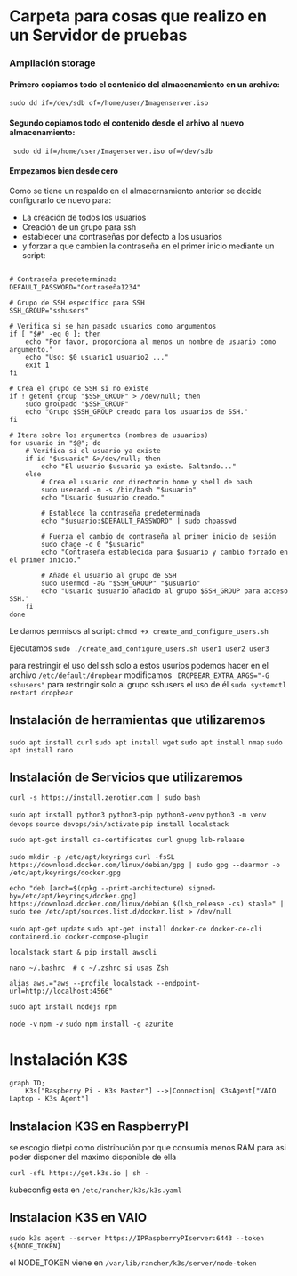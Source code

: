 # Carpeta para cosas que realizo en un Servidor de pruebas

### Ampliación storage 
#### Primero copiamos todo el contenido del almacenamiento en un archivo:
``` sudo dd if=/dev/sdb of=/home/user/Imagenserver.iso ```


#### Segundo copiamos todo el contenido desde el arhivo al nuevo almacenamiento:
``` sudo dd if=/home/user/Imagenserver.iso of=/dev/sdb```

#### Empezamos bien desde cero 
Como se tiene un respaldo en el almacernamiento anterior se decide configurarlo de nuevo para:
* La creación de todos los usuarios 
* Creación de un grupo para ssh
* establecer una contraseñas por defecto a los usuarios
* y forzar a que cambien la contraseña en el primer inicio
mediante un script:

``` #!/bin/bash

# Contraseña predeterminada
DEFAULT_PASSWORD="Contraseña1234"

# Grupo de SSH específico para SSH
SSH_GROUP="sshusers"

# Verifica si se han pasado usuarios como argumentos
if [ "$#" -eq 0 ]; then
    echo "Por favor, proporciona al menos un nombre de usuario como argumento."
    echo "Uso: $0 usuario1 usuario2 ..."
    exit 1
fi

# Crea el grupo de SSH si no existe
if ! getent group "$SSH_GROUP" > /dev/null; then
    sudo groupadd "$SSH_GROUP"
    echo "Grupo $SSH_GROUP creado para los usuarios de SSH."
fi

# Itera sobre los argumentos (nombres de usuarios)
for usuario in "$@"; do
    # Verifica si el usuario ya existe
    if id "$usuario" &>/dev/null; then
        echo "El usuario $usuario ya existe. Saltando..."
    else
        # Crea el usuario con directorio home y shell de bash
        sudo useradd -m -s /bin/bash "$usuario"
        echo "Usuario $usuario creado."

        # Establece la contraseña predeterminada
        echo "$usuario:$DEFAULT_PASSWORD" | sudo chpasswd

        # Fuerza el cambio de contraseña al primer inicio de sesión
        sudo chage -d 0 "$usuario"
        echo "Contraseña establecida para $usuario y cambio forzado en el primer inicio."

        # Añade el usuario al grupo de SSH
        sudo usermod -aG "$SSH_GROUP" "$usuario"
        echo "Usuario $usuario añadido al grupo $SSH_GROUP para acceso SSH."
    fi
done
 ```
Le damos permisos al script:
``` chmod +x create_and_configure_users.sh ```

Ejecutamos
```sudo ./create_and_configure_users.sh user1 user2 user3 ```

para restringir el uso del ssh solo a estos usurios podemos hacer en el archivo  ``` /etc/default/dropbear ``` modificamos ``` DROPBEAR_EXTRA_ARGS="-G sshusers"``` para restringir solo al grupo sshusers el uso de él ```sudo systemctl restart dropbear ```

## Instalación de herramientas que utilizaremos
``` sudo apt install curl ```
``` sudo apt install wget ```
``` sudo apt install nmap ```
``` sudo apt install nano ```

## Instalación de Servicios que utilizaremos
```curl -s https://install.zerotier.com | sudo bash ```

```sudo apt install python3 python3-pip python3-venv```
```python3 -m venv devops```
```source devops/bin/activate```
```pip install localstack```


```sudo apt-get install ca-certificates curl gnupg lsb-release```

```sudo mkdir -p /etc/apt/keyrings```
```curl -fsSL https://download.docker.com/linux/debian/gpg | sudo gpg --dearmor -o /etc/apt/keyrings/docker.gpg```

```echo "deb [arch=$(dpkg --print-architecture) signed-by=/etc/apt/keyrings/docker.gpg] https://download.docker.com/linux/debian $(lsb_release -cs) stable" | sudo tee /etc/apt/sources.list.d/docker.list > /dev/null```

```sudo apt-get update```
```sudo apt-get install docker-ce docker-ce-cli containerd.io docker-compose-plugin```

```localstack start & pip install awscli```

```nano ~/.bashrc  # o ~/.zshrc si usas Zsh```

```alias aws.="aws --profile localstack --endpoint-url=http://localhost:4566"```

```sudo apt install nodejs npm```

```node -v```
```npm -v```
```sudo npm install -g azurite```

# Instalación K3S
```mermaid 
graph TD;
    K3s["Raspberry Pi - K3s Master"] -->|Connection| K3sAgent["VAIO Laptop - K3s Agent"]

```

## Instalacion K3S en RaspberryPI

se escogio dietpi como distribución por que consumia menos RAM para asi poder disponer del maximo disponible de ella

```curl -sfL https://get.k3s.io | sh - ```

kubeconfig esta en ```/etc/rancher/k3s/k3s.yaml```

## Instalacion K3S en VAIO

```sudo k3s agent --server https://IPRaspberryPIserver:6443 --token ${NODE_TOKEN}```

el NODE_TOKEN viene en ```/var/lib/rancher/k3s/server/node-token```